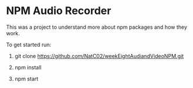 # NPM Audio Recorder

This was a project to understand more about npm packages and how they work.

To get started run:

1. git clone https://github.com/NatC02/weekEightAudiandVideoNPM.git

2. npm install

3. npm start
